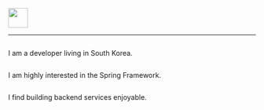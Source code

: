 
<div style = "display:flex;">
<img  width = 40 height = auto src="https://img.shields.io/badge/?style=flat-square&logo=spring">
</div>

---
<div style = "display:flex;">
  
  I am a developer living in South Korea.
</div>

<div style = "display:flex;">

I am highly interested in the Spring Framework.
</div>

<div style = "display:flex;">

I find building backend services enjoyable.
</div>

